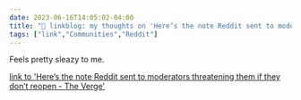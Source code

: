 ---date: 2023-06-16T14:05:02-04:00title: "🔗 linkblog: my thoughts on 'Here’s the note Reddit sent to moderators threatening them if they don’t reopen - The Verge'"tags: ["link","Communities","Reddit"]---Feels pretty sleazy to me.   [link to 'Here’s the note Reddit sent to moderators threatening them if they don’t reopen - The Verge'](https://www.theverge.com/2023/6/16/23763538/reddit-blackout-api-protest-mod-replacement-threat)